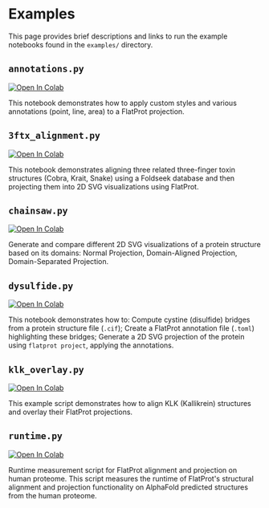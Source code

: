 # Examples

This page provides brief descriptions and links to run the example notebooks found in the `examples/` directory.

## `annotations.py`

[![Open In Colab](https://colab.research.google.com/assets/colab-badge.svg)](https://colab.research.google.com/github/t03i/FlatProt/blob/main/examples/annotations.ipynb)

This notebook demonstrates how to apply custom styles and various annotations (point, line, area) to a FlatProt projection.

## `3ftx_alignment.py`

[![Open In Colab](https://colab.research.google.com/assets/colab-badge.svg)](https://colab.research.google.com/github/t03i/FlatProt/blob/main/examples/3ftx_alignment.ipynb)

This notebook demonstrates aligning three related three-finger toxin structures (Cobra, Krait, Snake) using a Foldseek database and then projecting them into 2D SVG visualizations using FlatProt.

## `chainsaw.py`

[![Open In Colab](https://colab.research.google.com/assets/colab-badge.svg)](https://colab.research.google.com/github/t03i/FlatProt/blob/main/examples/chainsaw.ipynb)

Generate and compare different 2D SVG visualizations of a protein structure based on its domains: Normal Projection, Domain-Aligned Projection, Domain-Separated Projection.

## `dysulfide.py`

[![Open In Colab](https://colab.research.google.com/assets/colab-badge.svg)](https://colab.research.google.com/github/t03i/FlatProt/blob/main/examples/dysulfide.ipynb)

This notebook demonstrates how to: Compute cystine (disulfide) bridges from a protein structure file (`.cif`); Create a FlatProt annotation file (`.toml`) highlighting these bridges; Generate a 2D SVG projection of the protein using `flatprot project`, applying the annotations.

## `klk_overlay.py`

[![Open In Colab](https://colab.research.google.com/assets/colab-badge.svg)](https://colab.research.google.com/github/t03i/FlatProt/blob/main/examples/klk_overlay.ipynb)

This example script demonstrates how to align KLK (Kallikrein) structures and overlay their FlatProt projections.

## `runtime.py`

[![Open In Colab](https://colab.research.google.com/assets/colab-badge.svg)](https://colab.research.google.com/github/t03i/FlatProt/blob/main/examples/runtime.ipynb)

Runtime measurement script for FlatProt alignment and projection on human proteome. This script measures the runtime of FlatProt's structural alignment and projection functionality on AlphaFold predicted structures from the human proteome.
